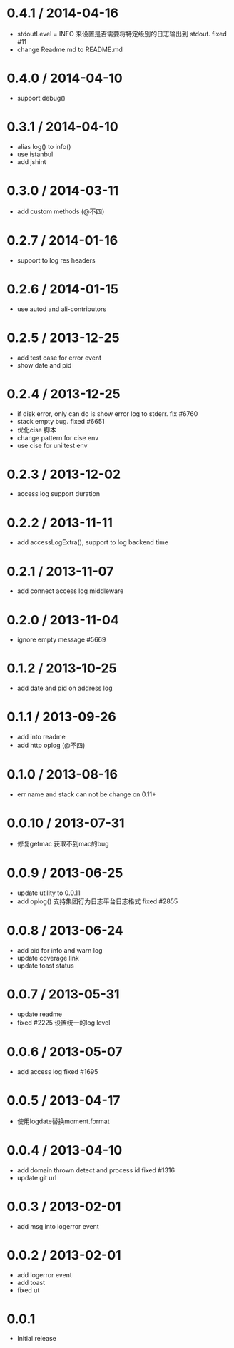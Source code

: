
0.4.1 / 2014-04-16
==================

 * stdoutLevel = INFO 来设置是否需要将特定级别的日志输出到 stdout. fixed #11
 * change Readme.md to README.md

0.4.0 / 2014-04-10
==================

 * support debug()

0.3.1 / 2014-04-10
==================

 * alias log() to info()
 * use istanbul
 * add jshint

0.3.0 / 2014-03-11 
==================

  * add custom methods (@不四)

0.2.7 / 2014-01-16 
==================

  * support to log res headers

0.2.6 / 2014-01-15 
==================

  * use autod and ali-contributors

0.2.5 / 2013-12-25 
==================

  * add test case for error event
  * show date and pid

0.2.4 / 2013-12-25 
==================

  * if disk error, only can do is show error log to stderr. fix #6760
  * stack empty bug. fixed #6651
  * 优化cise 脚本
  * change pattern for cise env
  * use cise for uniitest env

0.2.3 / 2013-12-02 
==================

  * access log support duration

0.2.2 / 2013-11-11 
==================

  * add accessLogExtra(), support to log backend time

0.2.1 / 2013-11-07 
==================

  * add connect access log middleware

0.2.0 / 2013-11-04 
==================

  * ignore empty message #5669

0.1.2 / 2013-10-25 
==================

  * add date and pid on address log

0.1.1 / 2013-09-26 
==================

  * add into readme
  * add http oplog (@不四)

0.1.0 / 2013-08-16 
==================

  * err name and stack can not be change on 0.11+

0.0.10 / 2013-07-31 
==================

  * 修复getmac 获取不到mac的bug

0.0.9 / 2013-06-25 
==================

  * update utility to 0.0.11
  * add oplog() 支持集团行为日志平台日志格式 fixed #2855

0.0.8 / 2013-06-24 
==================

  * add pid for info and warn log
  * update coverage link
  * update toast status

0.0.7 / 2013-05-31 
==================

  * update readme
  * fixed #2225 设置统一的log level

0.0.6 / 2013-05-07 
==================

  * add access log fixed #1695

0.0.5 / 2013-04-17 
==================

  * 使用logdate替换moment.format

0.0.4 / 2013-04-10 
==================

  * add domain thrown detect and process id fixed #1316
  * update git url

0.0.3 / 2013-02-01 
==================

  * add msg into logerror event

0.0.2 / 2013-02-01 
==================

  * add logerror event
  * add toast
  * fixed ut

0.0.1  
==================  

  * Initial release  
